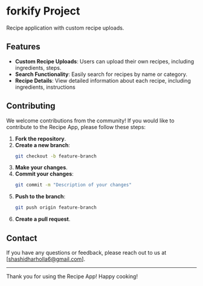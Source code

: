 # forkify Project

Recipe application with custom recipe uploads.

## Features

- **Custom Recipe Uploads**: Users can upload their own recipes, including ingredients, steps.
- **Search Functionality**: Easily search for recipes by name or category.
- **Recipe Details**: View detailed information about each recipe, including ingredients, instructions

## Contributing

We welcome contributions from the community! If you would like to contribute to the Recipe App, please follow these steps:

1. **Fork the repository**.
2. **Create a new branch**:
   ```bash
   git checkout -b feature-branch
   ```
3. **Make your changes**.
4. **Commit your changes**:
   ```bash
   git commit -m "Description of your changes"
   ```
5. **Push to the branch**:
   ```bash
   git push origin feature-branch
   ```
6. **Create a pull request**.

## Contact

If you have any questions or feedback, please reach out to us at [shashidharholla6@gmail.com].

---

Thank you for using the Recipe App! Happy cooking!
